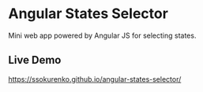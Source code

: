 # Angular States Selector
Mini web app powered by Angular JS for selecting states.

## Live Demo

https://ssokurenko.github.io/angular-states-selector/

